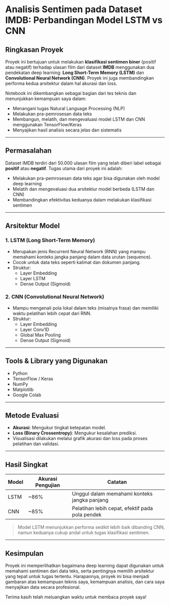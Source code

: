 # Analisis Sentimen pada Dataset IMDB: Perbandingan Model LSTM vs CNN

## Ringkasan Proyek

Proyek ini bertujuan untuk melakukan **klasifikasi sentimen biner** (positif atau negatif) terhadap ulasan film dari dataset **IMDB** menggunakan dua pendekatan deep learning: **Long Short-Term Memory (LSTM)** dan **Convolutional Neural Network (CNN)**. Proyek ini juga membandingkan performa kedua arsitektur dalam hal akurasi dan loss.

Notebook ini dikembangkan sebagai bagian dari tes teknis dan menunjukkan kemampuan saya dalam:
- Menangani tugas Natural Language Processing (NLP)
- Melakukan pra-pemrosesan data teks
- Membangun, melatih, dan mengevaluasi model LSTM dan CNN menggunakan TensorFlow/Keras
- Menyajikan hasil analisis secara jelas dan sistematis

---

##  Permasalahan

Dataset IMDB terdiri dari 50.000 ulasan film yang telah diberi label sebagai **positif** atau **negatif**. Tugas utama dari proyek ini adalah:
- Melakukan pra-pemrosesan data teks agar bisa digunakan oleh model deep learning
- Melatih dan mengevaluasi dua arsitektur model berbeda (LSTM dan CNN)
- Membandingkan efektivitas keduanya dalam melakukan klasifikasi sentimen

---

##  Arsitektur Model

### 1. LSTM (Long Short-Term Memory)
- Merupakan jenis Recurrent Neural Network (RNN) yang mampu memahami konteks jangka panjang dalam data urutan (sequence).
- Cocok untuk data teks seperti kalimat dan dokumen panjang.
- Struktur:
  - Layer Embedding
  - Layer LSTM
  - Dense Output (Sigmoid)

### 2. CNN (Convolutional Neural Network)
- Mampu mengenali pola lokal dalam teks (misalnya frasa) dan memiliki waktu pelatihan lebih cepat dari RNN.
- Struktur:
  - Layer Embedding
  - Layer Conv1D
  - Global Max Pooling
  - Dense Output (Sigmoid)

---

##  Tools & Library yang Digunakan

- Python
- TensorFlow / Keras
- NumPy
- Matplotlib
- Google Colab

---

##  Metode Evaluasi

- **Akurasi**: Mengukur tingkat ketepatan model.
- **Loss (Binary Crossentropy)**: Mengukur kesalahan prediksi.
- Visualisasi dilakukan melalui grafik akurasi dan loss pada proses pelatihan dan validasi.

---

## Hasil Singkat

| Model | Akurasi Pengujian | Catatan |
|-------|-------------------|---------|
| LSTM  | ~86%              | Unggul dalam memahami konteks jangka panjang |
| CNN   | ~85%              | Pelatihan lebih cepat, efektif pada pola pendek |

> Model LSTM menunjukkan performa sedikit lebih baik dibanding CNN, namun keduanya cukup andal untuk tugas klasifikasi sentimen.


---

##  Kesimpulan

Proyek ini memperlihatkan bagaimana deep learning dapat digunakan untuk memahami sentimen dari data teks, serta pentingnya memilih arsitektur yang tepat untuk tugas tertentu. Harapannya, proyek ini bisa menjadi gambaran atas kemampuan teknis saya, kemampuan analisis, dan cara saya menyajikan data secara profesional.

Terima kasih telah meluangkan waktu untuk membaca proyek saya!
